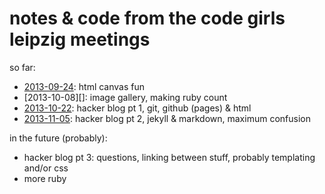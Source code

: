# notes & code from the code girls leipzig meetings

so far:

* [2013-09-24][]: html canvas fun
* [2013-10-08][]: image gallery, making ruby count
* [2013-10-22][]: hacker blog pt 1, git, github (pages) & html
* [2013-11-05][]: hacker blog pt 2, jekyll & markdown, maximum confusion

in the future (probably):

* hacker blog pt 3: questions, linking between stuff, probably
  templating and/or css
* more ruby

[2013-09-24]: 2013-09-24-canvas-fun.md
[2013-10-09]: 2013-10-08-image-gallery-and-ruby-can-count.md
[2013-10-22]: 2013-10-22-hacker-blog-pt-1.md
[2013-11-05]: 2013-11-05-hacker-blog-pt-2.md
